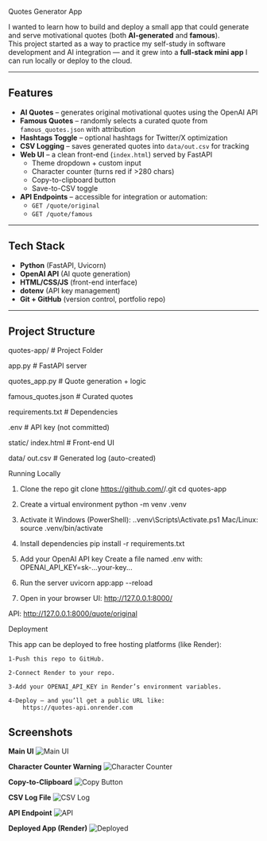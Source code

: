 Quotes Generator App

I wanted to learn how to build and deploy a small app that could generate and serve motivational quotes (both **AI-generated** and **famous**).  
This project started as a way to practice my self-study in software development and AI integration — and it grew into a **full-stack mini app** I can run locally or deploy to the cloud.

---

##  Features

- **AI Quotes** – generates original motivational quotes using the OpenAI API  
- **Famous Quotes** – randomly selects a curated quote from `famous_quotes.json` with attribution  
- **Hashtags Toggle** – optional hashtags for Twitter/X optimization  
- **CSV Logging** – saves generated quotes into `data/out.csv` for tracking  
- **Web UI** – a clean front-end (`index.html`) served by FastAPI  
  - Theme dropdown + custom input  
  - Character counter (turns red if >280 chars)  
  - Copy-to-clipboard button  
  - Save-to-CSV toggle  
- **API Endpoints** – accessible for integration or automation:
  - `GET /quote/original`
  - `GET /quote/famous`

---

##  Tech Stack

- **Python** (FastAPI, Uvicorn)  
- **OpenAI API** (AI quote generation)  
- **HTML/CSS/JS** (front-end interface)  
- **dotenv** (API key management)  
- **Git + GitHub** (version control, portfolio repo)  

---

##  Project Structure

  quotes-app/ # Project Folder
      
  app.py  # FastAPI server

  quotes_app.py  # Quote generation + logic

  famous_quotes.json  # Curated quotes
   
  requirements.txt  # Dependencies

  .env  # API key (not committed)

   static/
   index.html  # Front-end UI

   data/
   out.csv  # Generated log (auto-created)



   Running Locally

1. Clone the repo
git clone https://github.com/<your-username>/<repo-name>.git
cd quotes-app


2. Create a virtual environment
python -m venv .venv


3. Activate it
Windows (PowerShell):
.\.venv\Scripts\Activate.ps1
Mac/Linux:
source .venv/bin/activate


4. Install dependencies
pip install -r requirements.txt


5. Add your OpenAI API key
Create a file named .env with:
OPENAI_API_KEY=sk-...your-key...


6. Run the server
uvicorn app:app --reload

7. Open in your browser
UI: http://127.0.0.1:8000/

API: http://127.0.0.1:8000/quote/original


   
   Deployment
   
This app can be deployed to free hosting platforms (like Render):

    1-Push this repo to GitHub.

    2-Connect Render to your repo.

    3-Add your OPENAI_API_KEY in Render’s environment variables.

    4-Deploy — and you’ll get a public URL like:
        https://quotes-api.onrender.com




## Screenshots

**Main UI**
![Main UI](screenshots/ui.png)

**Character Counter Warning**
![Character Counter](screenshots/counter.png)

**Copy-to-Clipboard**
![Copy Button](screenshots/copy.png)

**CSV Log File**
![CSV Log](screenshots/csv.png)

**API Endpoint**
![API](screenshots/api.png)

**Deployed App (Render)**
![Deployed](screenshots/deployed.png)
